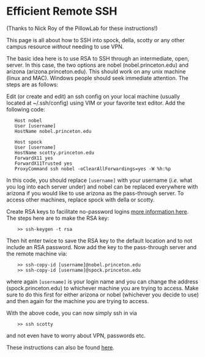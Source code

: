 # Efficient Remote SSH

(Thanks to Nick Roy of the PillowLab for these instructions!)

This page is all about how to SSH into spock, della, scotty or any other campus resource _without_ needing to use VPN.

The basic idea here is to use RSA to SSH through an intermediate, open, server. In this case, the two options are nobel (nobel.princeton.edu) and arizona (arizona.princeton.edu). This should work on any unix machine (linux and MAC). Windows people should seek immediate attention. The steps are as follows:

Edit (or create and edit) an ssh config on your local machine (usually located at ~/.ssh/config) using VIM or your favorite text editor. Add the following code:

```
   Host nobel
   User [username]
   HostName nobel.princeton.edu
   
   Host spock
   User [username]
   HostName scotty.princeton.edu
   ForwardX11 yes
   ForwardX11Trusted yes
   ProxyCommand ssh nobel -oClearAllForwardings=yes -W %h:%p   
```

In this code, you should replace `[username]` with your username (_i.e._ what you log into each server under) and nobel can be replaced everywhere with arizona if you would like to use arizona as the pass-through server. To access other machines, replace spock with della or scotty.

Create RSA keys to facilitate no-password logins [more information here](https://www.digitalocean.com/community/tutorials/how-to-set-up-ssh-keys--2). The steps here are to make the RSA key:

```
    >> ssh-keygen -t rsa
```

Then hit enter twice to save the RSA key to the default location and to not include an RSA password. Now add the key to the pass-through server and the remote machine via:

```
    >> ssh-copy-id [username]@nobel.princeton.edu
    >> ssh-copy-id [username]@spock.princeton.edu
```

where again `[username]` is your login name and you can change the address (spock.princeton.edu) to whichever machine you are trying to access. Make sure to do this first for either arizona or nobel (whichever you decide to use) and then again for the machine you are trying to access.

With the above code, you can now simply ssh in via

```
    >> ssh scotty   
```

and not even have to worry about VPN, passwords etc.

These instructions can also be found [here](https://brodylabwiki.princeton.edu/wiki/index.php/Internal:VPN_is_annoying).